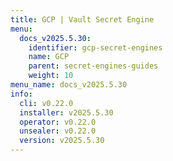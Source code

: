 ```yaml
---
title: GCP | Vault Secret Engine
menu:
  docs_v2025.5.30:
    identifier: gcp-secret-engines
    name: GCP
    parent: secret-engines-guides
    weight: 10
menu_name: docs_v2025.5.30
info:
  cli: v0.22.0
  installer: v2025.5.30
  operator: v0.22.0
  unsealer: v0.22.0
  version: v2025.5.30
---
```


